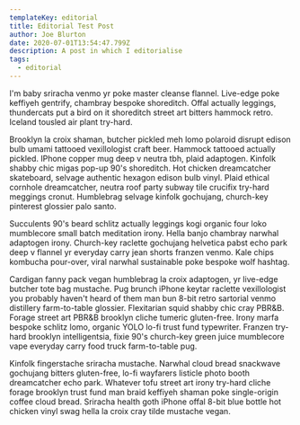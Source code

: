 ```yaml
---
templateKey: editorial
title: Editorial Test Post
author: Joe Blurton
date: 2020-07-01T13:54:47.799Z
description: A post in which I editorialise
tags:
  - editorial
---
```

<!--StartFragment-->

I'm baby sriracha venmo yr poke master cleanse flannel. Live-edge poke keffiyeh gentrify, chambray bespoke shoreditch. Offal actually leggings, thundercats put a bird on it shoreditch street art bitters hammock retro. Iceland tousled air plant try-hard.

Brooklyn la croix shaman, butcher pickled meh lomo polaroid disrupt edison bulb umami tattooed vexillologist craft beer. Hammock tattooed actually pickled. IPhone copper mug deep v neutra tbh, plaid adaptogen. Kinfolk shabby chic migas pop-up 90's shoreditch. Hot chicken dreamcatcher skateboard, selvage authentic hexagon edison bulb vinyl. Plaid ethical cornhole dreamcatcher, neutra roof party subway tile crucifix try-hard meggings cronut. Humblebrag selvage kinfolk gochujang, church-key pinterest glossier palo santo.

Succulents 90's beard schlitz actually leggings kogi organic four loko mumblecore small batch meditation irony. Hella banjo chambray narwhal adaptogen irony. Church-key raclette gochujang helvetica pabst echo park deep v flannel yr everyday carry jean shorts franzen venmo. Kale chips kombucha pour-over, viral narwhal sustainable poke bespoke wolf hashtag.

Cardigan fanny pack vegan humblebrag la croix adaptogen, yr live-edge butcher tote bag mustache. Pug brunch iPhone keytar raclette vexillologist you probably haven't heard of them man bun 8-bit retro sartorial venmo distillery farm-to-table glossier. Flexitarian squid shabby chic cray PBR&B. Forage street art PBR&B brooklyn cliche tumeric gluten-free. Irony marfa bespoke schlitz lomo, organic YOLO lo-fi trust fund typewriter. Franzen try-hard brooklyn intelligentsia, fixie 90's church-key green juice mumblecore vape everyday carry food truck farm-to-table pug.

Kinfolk fingerstache sriracha mustache. Narwhal cloud bread snackwave gochujang bitters gluten-free, lo-fi wayfarers listicle photo booth dreamcatcher echo park. Whatever tofu street art irony try-hard cliche forage brooklyn trust fund man braid keffiyeh shaman poke single-origin coffee cloud bread. Sriracha health goth iPhone offal 8-bit blue bottle hot chicken vinyl swag hella la croix cray tilde mustache vegan.

<!--EndFragment-->
